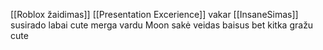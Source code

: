 [[Roblox žaidimas]] [[Presentation Excerience]] vakar [[InsaneSimas]] susirado labai cute merga vardu Moon sakė veidas baisus bet kitka gražu cute